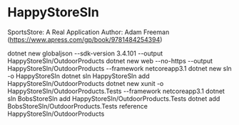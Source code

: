 # HappyStoreSln

SportsStore: A Real Application
Author: Adam Freeman (https://www.apress.com/gp/book/9781484254394)

dotnet new globaljson --sdk-version 3.4.101 --output HappyStoreSln/OutdoorProducts
dotnet new web --no-https --output HappyStoreSln/OutdoorProducts --framework netcoreapp3.1
dotnet new sln -o HappyStoreSln
dotnet sln HappyStoreSln add HappyStoreSln/OutdoorProducts 
dotnet new xunit -o HappyStoreSln/OutdoorProducts.Tests --framework netcoreapp3.1
dotnet sln BobsStoreSln add HappyStoreSln/OutdoorProducts.Tests 
dotnet add BobsStoreSln/OutdoorProducts.Tests reference HappyStoreSln/OutdoorProducts 
